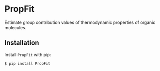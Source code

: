 # PropFit

Estimate group contribution values of thermodynamic properties of organic molecules. 

## Installation

Install `PropFit` with pip:

```
$ pip install PropFit
```
